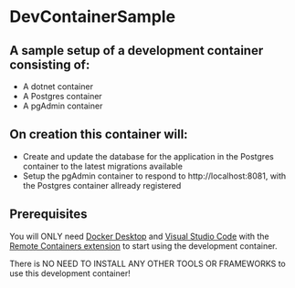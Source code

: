 # DevContainerSample
## A sample setup of a development container consisting of:
- A dotnet container
- A Postgres container
- A pgAdmin container

## On creation this container will:
- Create and update the database for the application in the Postgres container to the latest migrations available
- Setup the pgAdmin container to respond to http://localhost:8081, with the Postgres container allready registered

## Prerequisites
You will ONLY need [Docker Desktop](https://www.docker.com/products/docker-desktop/) and [Visual Studio Code](https://code.visualstudio.com) with the [Remote Containers extension](https://marketplace.visualstudio.com/items?itemName=ms-vscode-remote.remote-containers)  to start using the development container.

There is NO NEED TO INSTALL ANY OTHER TOOLS OR FRAMEWORKS to use this development container!
